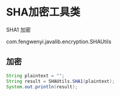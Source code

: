 # SHA加密工具类

SHA1 加密

com.fengwenyi.javalib.encryption.SHAUtils

## 加密

```java
String plaintext = "";
String result = SHAUtils.SHA1(plaintext);
System.out.println(result);
```